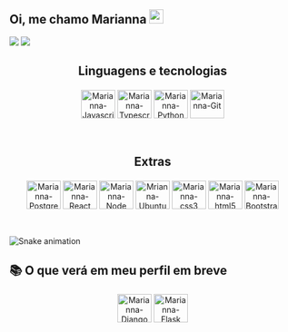 

## Oi, me chamo Marianna <img src="https://media.giphy.com/media/hvRJCLFzcasrR4ia7z/giphy.gif" width="25px">

  <a href = "mailto:marianna.baldez@gmail.com"><img src="https://img.shields.io/badge/-Gmail-%23333?style=for-the-badge&logo=gmail&logoColor=white" target="_blank"></a>
  <a href="https://www.linkedin.com/in/marianna-baldez-gomes-90b409191/" target="_blank"><img src="https://img.shields.io/badge/-LinkedIn-%230077B5?style=for-the-badge&logo=linkedin&logoColor=white" target="_blank"></a> 

 
  ## <p align=center> Linguagens e tecnologias

  <div style="display: inline_block" align=center>
   <img align="center" alt="Marianna-Javascript" height="50" width="60" src="https://cdn.jsdelivr.net/gh/devicons/devicon/icons/javascript/javascript-original.svg"/>
   <img align="center" alt="Marianna-Typescript" height="50" width="60" src="https://cdn.jsdelivr.net/gh/devicons/devicon/icons/typescript/typescript-original.svg">
   <img align="center" alt="Marianna-Python" height="50" width="60" src="https://cdn.jsdelivr.net/gh/devicons/devicon/icons/python/python-original.svg" />
   <img align="center" alt="Marianna-Git" height="50" width="60" src="https://cdn.jsdelivr.net/gh/devicons/devicon/icons/git/git-original.svg" />
  
  </div>
   <br> <br>
   
   ## <p align=center> Extras

  <div style="display: inline_block" align=center>
  <img align="center" alt="Marianna-Postgresql" height="50" width="60" src="https://cdn.jsdelivr.net/gh/devicons/devicon/icons/postgresql/postgresql-original.svg" />
  <img align="center" alt="Marianna-React" height="50" width="60" src="https://cdn.jsdelivr.net/gh/devicons/devicon/icons/react/react-original.svg" />
  <img align="center" alt="Marianna-Node" height="50" width="60" src="https://cdn.jsdelivr.net/gh/devicons/devicon/icons/nodejs/nodejs-original.svg" />
  <img align="center" alt="Mrianna-Ubuntu" height="50" width="60" src="https://cdn.jsdelivr.net/gh/devicons/devicon/icons/ubuntu/ubuntu-plain.svg" />
  <img align="center" alt="Marianna-css3" height="50" width="60" src="https://cdn.jsdelivr.net/gh/devicons/devicon/icons/css3/css3-original.svg" />
  <img align="center" alt="Marianna-html5" height="50" width="60"src="https://cdn.jsdelivr.net/gh/devicons/devicon/icons/html5/html5-original.svg" />
  <img align="center" alt="Marianna-Bootstrap" height="50" width="60" src="https://cdn.jsdelivr.net/gh/devicons/devicon/icons/bootstrap/bootstrap-plain.svg" />
 </div>
 <br> <br>

![Snake animation](https://github.com/mariannabaldez/mriannabaldez/blob/output/github-contribution-grid-snake.svg)


  ## <p> 📚 O que verá em meu perfil em breve
  
  <div style="display: inline_block" align=center>
  <img align="center" alt="Marianna-Django" height="50" width="60" src="https://cdn.jsdelivr.net/gh/devicons/devicon/icons/django/django-original.svg" />
  <img align="center" alt="Marianna-Flask" height="50" width="60" src="https://cdn.jsdelivr.net/gh/devicons/devicon/icons/flask/flask-original.svg" />
